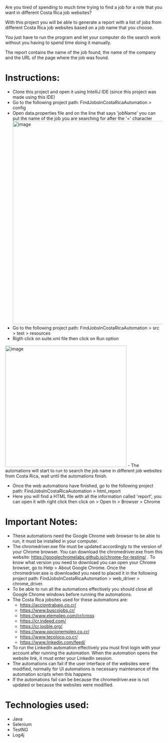 Are you tired of spending to much time trying to find a job for a role that you want in different Costa Rica job websites? 

With this project you will be able to generate a report with a list of jobs from different Costa Rica job websites based on a job name that you choose. 

You just have to run the program and let your computer do the search work without you having to spend time doing it manually.

The report contains the name of the job found, the name of the company and the URL of the page where the job was found.

# Instructions:
- Clone this project and open it using IntelliJ IDE (since this project was made using this IDE)
- Go to the following project path: FindJobsInCostaRicaAutomation > config
- Open data.properties file and on the line that says 'jobName' you can put the name of the job you are searching for after the '=' character
  <img width="649" alt="image" src="https://github.com/Erick-Salas/FindJobsInCostaRicaAutomation/assets/63444171/e3a177a8-c655-4966-adc6-da026da7b9c7">
- Go to the following project path: FindJobsInCostaRicaAutomation > src > test > resources
- Rigth click on suite.xml file then click on Run option
<img width="388" alt="image" src="https://github.com/Erick-Salas/FindJobsInCostaRicaAutomation/assets/63444171/35a5d918-1a01-4d09-97f5-f8d5106ab642">
- The automations will start to run to search the job name in different job websites from Costa Rica, wait until the automations finish.
  
- Once the web automations have finished, go to the following project path: FindJobsInCostaRicaAutomation > html_report
- Here you will find a HTML file with all the information called 'report', you can open it with right click then click on > Open In > Browser > Chrome
  
# Important Notes:
- These automations need the Google Chrome web browser to be able to run, it must be installed in your computer.
- The chromedriver.exe file must be updated accordingly to the version of your Chrome browser. You can download the chromedriver.exe from this website: https://googlechromelabs.github.io/chrome-for-testing/ . To know what version you need to download you can open your Chrome browser, go to Help > About Google Chrome. Once the chromedriver.exe is downloaded you need to placed it in the following project path: FindJobsInCostaRicaAutomation > web_driver > chrome_driver.  
- To be able to run all the automations effectively you should close all Google Chrome windows before running the automations.
- The Costa Rica jobsites used for these automations are:
  - https://acciontrabajo.co.cr/
  - https://www.buscojobs.cr/
  - https://www.elempleo.com/cr/cross
  - https://cr.indeed.com/
  - https://cr.jooble.org/
  - https://www.opcionempleo.co.cr/
  - https://www.tecoloco.co.cr/
  - https://www.linkedin.com/feed/
- To run the LinkedIn automation effectively you must first login with your account after running the automation. When the automation opens the website link, it must enter your LinkedIn session.
- The automations can fail if the user interface of the websites were modified, normally for UI automations is necessary maintenance of the automation scripts when this happens.
- If the automations fail can be because the chromedriver.exe is not updated or because the websites were modified.

# Technologies used:
- Java
- Selenium
- TestNG
- Log4j
